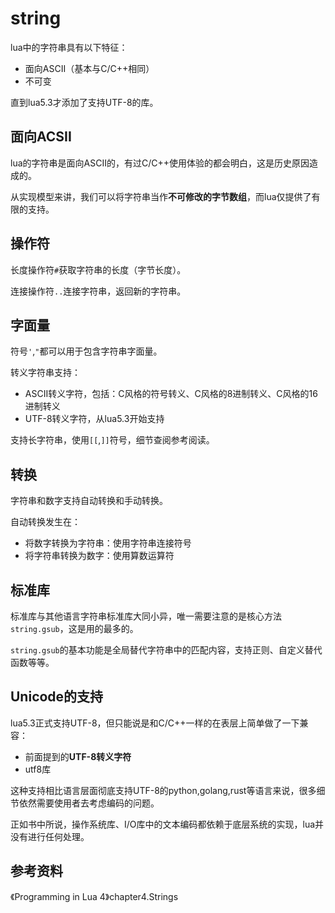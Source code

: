 # string

lua中的字符串具有以下特征：

- 面向ASCII（基本与C/C++相同）
- 不可变

直到lua5.3才添加了支持UTF-8的库。

## 面向ACSII

lua的字符串是面向ASCII的，有过C/C++使用体验的都会明白，这是历史原因造成的。

从实现模型来讲，我们可以将字符串当作**不可修改的字节数组**，而lua仅提供了有限的支持。


## 操作符

长度操作符`#`获取字符串的长度（字节长度）。

连接操作符`..`连接字符串，返回新的字符串。

## 字面量

符号`'`,`"`都可以用于包含字符串字面量。

转义字符串支持：

- ASCII转义字符，包括：C风格的符号转义、C风格的8进制转义、C风格的16进制转义
- UTF-8转义字符，从lua5.3开始支持

支持长字符串，使用`[[`,`]]`符号，细节查阅参考阅读。

## 转换

字符串和数字支持自动转换和手动转换。

自动转换发生在：

- 将数字转换为字符串：使用字符串连接符号
- 将字符串转换为数字：使用算数运算符

## 标准库

标准库与其他语言字符串标准库大同小异，唯一需要注意的是核心方法`string.gsub`，这是用的最多的。

`string.gsub`的基本功能是全局替代字符串中的匹配内容，支持正则、自定义替代函数等等。

## Unicode的支持

lua5.3正式支持UTF-8，但只能说是和C/C++一样的在表层上简单做了一下兼容：

- 前面提到的**UTF-8转义字符**
- utf8库

这种支持相比语言层面彻底支持UTF-8的python,golang,rust等语言来说，很多细节依然需要使用者去考虑编码的问题。

正如书中所说，操作系统库、I/O库中的文本编码都依赖于底层系统的实现，lua并没有进行任何处理。

## 参考资料

《Programming in Lua 4》chapter4.Strings


